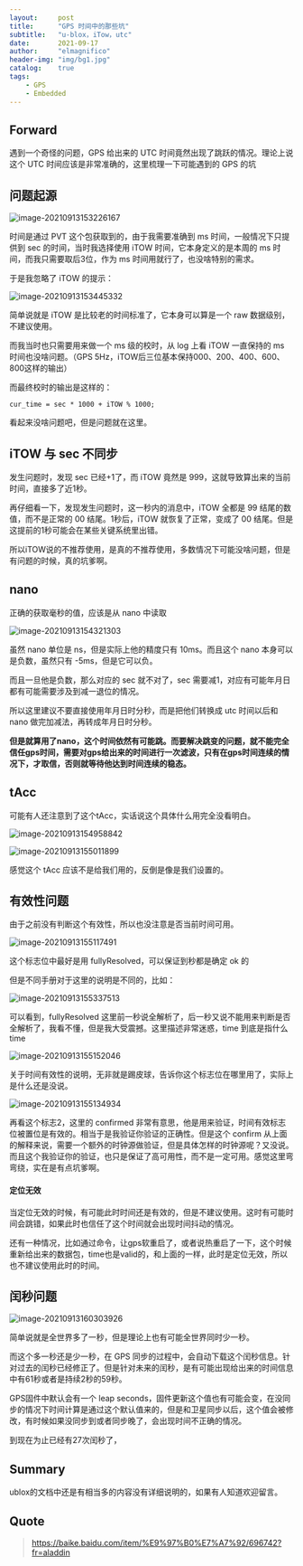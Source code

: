 ```yaml
---
layout:     post
title:      "GPS 时间中的那些坑"
subtitle:   "u-blox，iTow，utc"
date:       2021-09-17
author:     "elmagnifico"
header-img: "img/bg1.jpg"
catalog:    true
tags:
    - GPS
    - Embedded
---
```


## Forward

遇到一个奇怪的问题，GPS 给出来的 UTC 时间竟然出现了跳跃的情况。理论上说这个 UTC 时间应该是非常准确的，这里梳理一下可能遇到的 GPS 的坑



## 问题起源

![image-20210913153226167](https://i.loli.net/2021/09/13/y7IoO1GYES3XNbP.png)

时间是通过 PVT 这个包获取到的，由于我需要准确到 ms 时间，一般情况下只提供到 sec 的时间，当时我选择使用 iTOW 时间，它本身定义的是本周的 ms 时间，而我只需要取后3位，作为 ms 时间用就行了，也没啥特别的需求。

于是我忽略了 iTOW 的提示：

![image-20210913153445332](https://i.loli.net/2021/09/13/ZvWOgydpXJURswq.png)

简单说就是 iTOW 是比较老的时间标准了，它本身可以算是一个 raw 数据级别，不建议使用。

而我当时也只需要用来做一个 ms 级的校时，从 log 上看 iTOW 一直保持的 ms 时间也没啥问题。（GPS 5Hz，iTOW后三位基本保持000、200、400、600、800这样的输出）

而最终校时的输出是这样的：

```
cur_time = sec * 1000 + iTOW % 1000;
```

看起来没啥问题吧，但是问题就在这里。



## iTOW 与 sec 不同步

发生问题时，发现 sec 已经+1了，而 iTOW 竟然是 999，这就导致算出来的当前时间，直接多了近1秒。

再仔细看一下，发现发生问题时，这一秒内的消息中，iTOW 全都是 99 结尾的数值，而不是正常的 00 结尾。1秒后，iTOW 就恢复了正常，变成了 00 结尾。但是这提前的1秒可能会在某些关键系统里出错。

所以iTOW说的不推荐使用，是真的不推荐使用，多数情况下可能没啥问题，但是有问题的时候，真的坑爹啊。



## nano

正确的获取毫秒的值，应该是从 nano 中读取

![image-20210913154321303](https://i.loli.net/2021/09/13/3NpcPKwqJRF54xh.png)

虽然 nano 单位是 ns，但是实际上他的精度只有 10ms。而且这个 nano 本身可以是负数，虽然只有 -5ms，但是它可以负。

而且一旦他是负数，那么对应的 sec 就不对了，sec 需要减1，对应有可能年月日都有可能需要涉及到减一退位的情况。

所以这里建议不要直接使用年月日时分秒，而是把他们转换成 utc 时间以后和 nano 做完加减法，再转成年月日时分秒。



**但是就算用了nano，这个时间依然有可能跳。而要解决跳变的问题，就不能完全信任gps时间，需要对gps给出来的时间进行一次滤波，只有在gps时间连续的情况下，才取信，否则就等待他达到时间连续的稳态。**



## tAcc

可能有人还注意到了这个tAcc，实话说这个具体什么用完全没看明白。

![image-20210913154958842](https://i.loli.net/2021/09/13/3GPvWYwfmjX5UH2.png)

![image-20210913155011899](https://i.loli.net/2021/09/13/TDmOlJ9VCUPtnK2.png)

感觉这个 tAcc 应该不是给我们用的，反倒是像是我们设置的。



## 有效性问题

由于之前没有判断这个有效性，所以也没注意是否当前时间可用。

![image-20210913155117491](https://i.loli.net/2021/09/13/pScuV3bjWDEgUy5.png)

这个标志位中最好是用 fullyResolved，可以保证到秒都是确定 ok 的

但是不同手册对于这里的说明是不同的，比如：

![image-20210913155337513](https://i.loli.net/2021/09/13/3sdZPlbouxH4R5L.png)

可以看到，fullyResolved 这里前一秒说全解析了，后一秒又说不能用来判断是否全解析了，我看不懂，但是我大受震撼。这里描述非常迷惑，time 到底是指什么 time



![image-20210913155152046](https://i.loli.net/2021/09/13/DeVRkzBjScoX687.png)

关于时间有效性的说明，无非就是踢皮球，告诉你这个标志位在哪里用了，实际上是什么还是没说。



![image-20210913155134934](https://i.loli.net/2021/09/13/LqQ8XmDoMCEvhAc.png)

再看这个标志2，这里的 confirmed 非常有意思，他是用来验证，时间有效标志位被置位是有效的。相当于是我验证你验证的正确性。但是这个 confirm 从上面的解释来说，需要一个额外的时钟源做验证，但是具体怎样的时钟源呢？又没说。而且这个我验证你的验证，也只是保证了高可用性，而不是一定可用。感觉这里弯弯绕，实在是有点坑爹啊。



#### 定位无效

当定位无效的时候，有可能此时时间还是有效的，但是不建议使用。这时有可能时间会跳错，如果此时也信任了这个时间就会出现时间抖动的情况。



还有一种情况，比如通过命令，让gps软重启了，或者说热重启了一下，这个时候重新给出来的数据包，time也是valid的，和上面的一样，此时是定位无效，所以也不建议使用此时的时间。



## 闰秒问题

![image-20210913160303926](https://i.loli.net/2021/09/13/kcPqoBhEHJlwKYx.png)

简单说就是全世界多了一秒，但是理论上也有可能全世界同时少一秒。

而这个多一秒还是少一秒，在 GPS 同步的过程中，会自动下载这个闰秒信息。针对过去的闰秒已经修正了。但是针对未来的闰秒，是有可能出现给出来的时间信息中有61秒或者是持续2秒的59秒。

GPS固件中默认会有一个 leap seconds，固件更新这个值也有可能会变，在没同步的情况下时间计算是通过这个默认值来的，但是和卫星同步以后，这个值会被修改，有时候如果没同步到或者同步晚了，会出现时间不正确的情况。

到现在为止已经有27次闰秒了，



## Summary

ublox的文档中还是有相当多的内容没有详细说明的，如果有人知道欢迎留言。



## Quote

>https://baike.baidu.com/item/%E9%97%B0%E7%A7%92/696742?fr=aladdin

